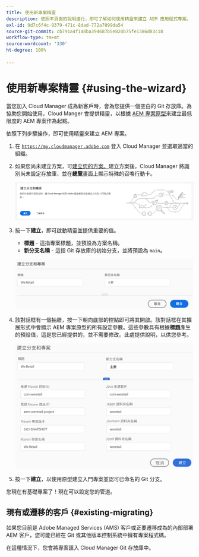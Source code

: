```yaml
---
title: 使用新專案精靈
description: 依照本頁面的說明進行，即可了解如何使用精靈來建立 AEM 應用程式專案。
exl-id: 9d7c6f4c-9379-471c-8dad-772a7099da54
source-git-commit: cb791a4f148ba394687b5e824b75fe1386d83c18
workflow-type: tm+mt
source-wordcount: '330'
ht-degree: 100%

---
```



# 使用新專案精靈 {#using-the-wizard}

當您加入 Cloud Manager 成為新客戶時，會為您提供一個空白的 Git 存放庫。為協助您開始使用，Cloud Manger 會提供精靈，以根據 [AEM 專案原型](https://github.com/Adobe-Marketing-Cloud/aem-project-archetype)來建立最低限度的 AEM 專案作為起點。

依照下列步驟操作，即可使用精靈來建立 AEM 專案。

1. 在 [`https://my.cloudmanager.adobe.com`](https://my.cloudmanager.adobe.com) 登入 Cloud Manager 並選取適當的組織。

1. 如果您尚未建立方案，可[建立您的方案。](program-setup.md)建立方案後，Cloud Manager 將識別尚未設定存放庫，並在&#x200B;**總覽**&#x200B;畫面上顯示特殊的召喚行動卡。

   ![建立專案 CTA](/help/assets/image2018-10-3_14-29-44.png)

1. 按一下&#x200B;**建立**，即可啟動精靈並提供重要的值。

   * **標題** - 這指專案標題，並預設為方案名稱。
   * **新分支名稱** - 這指 Git 存放庫的初始分支，並將預設為 `main`。

   ![專案值](/help/assets/screen_shot_2018-10-08at55825am.png)

1. 該對話框有一個抽屜，按一下朝向底部的控點即可將其開啟。該對話框在其擴展形式中會顯示 AEM 專案原型的所有設定參數。這些參數具有根據&#x200B;**標題**&#x200B;產生的預設值，這是您已經提供的，並不需要修改。此處提供說明，以供您參考。

   ![詳細的原型參數](/help/assets/screen_shot_2018-10-08at60032am.png)

1. 按一下&#x200B;**建立**，以使用原型建立入門專案並認可已命名的 Git 分支。

您現在有基礎專案了！現在可以設定您的管道。

## 現有或遷移的客戶 {#existing-migrating}

如果您目前是 Adobe Managed Services (AMS) 客戶或正要遷移成為的內部部署 AEM 客戶，您可能已經在 Git 或其他版本控制系統中擁有專案程式碼。

在這種情況下，您會將專案匯入 Cloud Manager Git 存放庫中。
